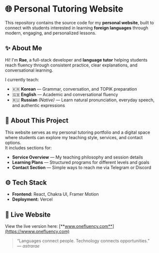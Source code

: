 # 🌐 Personal Tutoring Website

This repository contains the source code for my **personal website**, built to connect with students interested in learning **foreign languages** through modern, engaging, and personalized lessons.

## ✨ About Me

Hi! I'm **Rae**, a full-stack developer and **language tutor** helping students reach fluency through consistent practice, clear explanations, and conversational learning.

I currently teach:

- 🇰🇷 **Korean** — Grammar, conversation, and TOPIK preparation  
- 🇬🇧 **English** — Academic and conversational fluency  
- 🇷🇺 **Russian** *(Native)* — Learn natural pronunciation, everyday speech, and authentic expressions  

## 🧩 About This Project

This website serves as my personal tutoring portfolio and a digital space where students can explore my teaching style, services, and contact options.  
It includes sections for:

- **Service Overview** — My teaching philosophy and session details  
- **Learning Plans** — Structured programs for different levels and goals  
- **Contact Section** — Simple ways to reach me via Telegram or Discord  

## ⚙️ Tech Stack

- **Frontend:** React, Chakra UI, Framer Motion  
- **Deployment:** Vercel  

## 🚀 Live Website

View the live version here: [**www.onefluency.com**](https://wwww.onefluency.com)

> “Languages connect people. Technology connects opportunities.”  
> — *astrarae*
